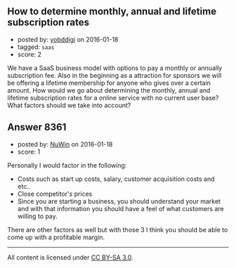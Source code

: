 ## How to determine monthly, annual and lifetime subscription rates

- posted by: [yobddigi](https://stackexchange.com/users/6393138/yobddigi) on 2016-01-18
- tagged: `saas`
- score: 2

We have a SaaS business model with options to pay a monthly or annually subscription fee. Also in the beginning as a attraction for sponsors we will be offering a lifetime membership for anyone who gives over a certain amount. How would we go about determining the monthly, annual and lifetime subscription rates for a online service with no current user base? What factors should we take into account?  


## Answer 8361

- posted by: [NuWin](https://stackexchange.com/users/6287192/nuwin) on 2016-01-18
- score: 1

Personally I would factor in the following:

 - Costs such as start up costs, salary, customer acquisition costs and etc..
 - Close competitor's prices
 - Since you are starting a business, you should understand your market and with that information you should have a feel of what customers are willing to pay.

There are other factors as well but with those 3 I think you should be able to come up with a profitable margin.




---

All content is licensed under [CC BY-SA 3.0](https://creativecommons.org/licenses/by-sa/3.0/).
